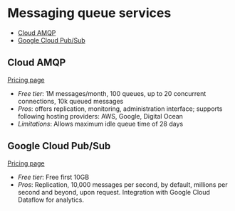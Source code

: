 # Messaging queue services

<!-- TOC depthFrom:2 -->

- [Cloud AMQP](#cloud-amqp)
- [Google Cloud Pub/Sub](#google-cloud-pubsub)

<!-- /TOC -->

## Cloud AMQP

[Pricing page](https://www.cloudamqp.com/plans.html)

* *Free tier*: 1M messages/month, 100 queues, up to 20 concurrent connections, 10k queued messages
* *Pros*: offers replication, monitoring, administration interface; supports following hosting providers: AWS, Google, Digital Ocean
* *Limitations*: Allows maximum idle queue time of 28 days

## Google Cloud Pub/Sub

[Pricing page](https://cloud.google.com/pubsub/pricing)

* *Free tier*: Free first 10GB
* *Pros*: Replication, 10,000 messages per second, by default, millions per second and beyond, upon request. Integration with Google Cloud Dataflow for analytics.

